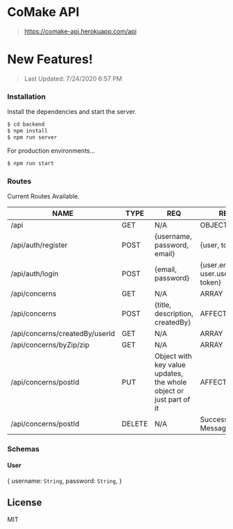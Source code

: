 # CoMake API

> https://comake-api.herokuapp.com/api

# New Features!

> Last Updated: 7/24/2020 6:57 PM

### Installation

Install the dependencies and start the server.

```sh
$ cd backend
$ npm install
$ npm run server
```

For production environments...

```sh
$ npm run start
```

### Routes

Current Routes Available.

| NAME                           | TYPE   | REQ                                                                | RES                                | HEADER        |
| ------------------------------ | ------ | ------------------------------------------------------------------ | ---------------------------------- | ------------- |
| /api                           | GET    | N/A                                                                | OBJECT                             | N/A           |
| /api/auth/register             | POST   | {username, password, email}                                        | {user, token}                      | N/A           |
| /api/auth/login                | POST   | {email, password}                                                  | {user.email, user.username, token} | N/A           |
| /api/concerns                  | GET    | N/A                                                                | ARRAY                              | Authorization |
| /api/concerns                  | POST   | {title, description, createdBy}                                    | AFFECTED                           | Authorization |
| /api/concerns/createdBy/userId | GET    | N/A                                                                | ARRAY                              | Authorization |
| /api/concerns/byZip/zip        | GET    | N/A                                                                | ARRAY                              | Authorization |
| /api/concerns/postId           | PUT    | Object with key value updates, the whole object or just part of it | AFFECTED                           | Authorization |
| /api/concerns/postId           | DELETE | N/A                                                                | Success Message                    | Authorization |

### Schemas

#### User

{
username: `String`,
password: `String`,
}

## License

MIT
